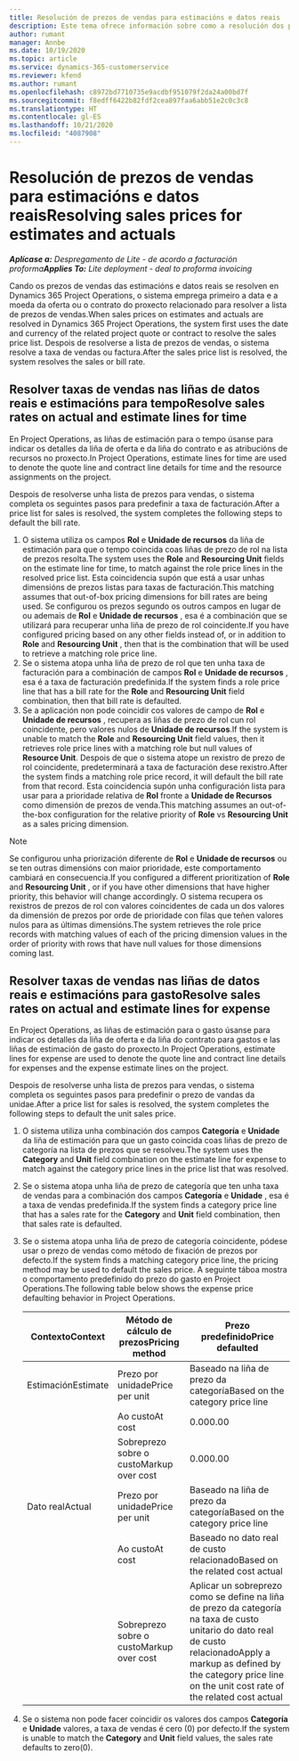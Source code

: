 ```yaml
---
title: Resolución de prezos de vendas para estimacións e datos reais
description: Este tema ofrece información sobre como a resolución dos prezos de vendas das estimacións e os datos reais.
author: rumant
manager: Annbe
ms.date: 10/19/2020
ms.topic: article
ms.service: dynamics-365-customerservice
ms.reviewer: kfend
ms.author: rumant
ms.openlocfilehash: c8972bd7710735e9acdbf951079f2da24a00bd7f
ms.sourcegitcommit: f8edff6422b82fdf2cea897faa6abb51e2c0c3c8
ms.translationtype: HT
ms.contentlocale: gl-ES
ms.lasthandoff: 10/21/2020
ms.locfileid: "4087908"
---
```

# <a name="resolving-sales-prices-for-estimates-and-actuals"></a><span data-ttu-id="c861d-103">Resolución de prezos de vendas para estimacións e datos reais</span><span class="sxs-lookup"><span data-stu-id="c861d-103">Resolving sales prices for estimates and actuals</span></span>

<span data-ttu-id="c861d-104">_**Aplícase a:** Despregamento de Lite - de acordo a facturación proforma_</span><span class="sxs-lookup"><span data-stu-id="c861d-104">_**Applies To:** Lite deployment - deal to proforma invoicing_</span></span>

<span data-ttu-id="c861d-105">Cando os prezos de vendas das estimacións e datos reais se resolven en Dynamics 365 Project Operations, o sistema emprega primeiro a data e a moeda da oferta ou o contrato do proxecto relacionado para resolver a lista de prezos de vendas.</span><span class="sxs-lookup"><span data-stu-id="c861d-105">When sales prices on estimates and actuals are resolved in Dynamics 365 Project Operations, the system first uses the date and currency of the related project quote or contract to resolve the sales price list.</span></span> <span data-ttu-id="c861d-106">Despois de resolverse a lista de prezos de vendas, o sistema resolve a taxa de vendas ou factura.</span><span class="sxs-lookup"><span data-stu-id="c861d-106">After the sales price list is resolved, the system resolves the sales or bill rate.</span></span>

## <a name="resolve-sales-rates-on-actual-and-estimate-lines-for-time"></a><span data-ttu-id="c861d-107">Resolver taxas de vendas nas liñas de datos reais e estimacións para tempo</span><span class="sxs-lookup"><span data-stu-id="c861d-107">Resolve sales rates on actual and estimate lines for time</span></span>

<span data-ttu-id="c861d-108">En Project Operations, as liñas de estimación para o tempo úsanse para indicar os detalles da liña de oferta e da liña do contrato e as atribucións de recursos no proxecto.</span><span class="sxs-lookup"><span data-stu-id="c861d-108">In Project Operations, estimate lines for time are used to denote the quote line and contract line details for time and the resource assignments on the project.</span></span>

<span data-ttu-id="c861d-109">Despois de resolverse unha lista de prezos para vendas, o sistema completa os seguintes pasos para predefinir a taxa de facturación.</span><span class="sxs-lookup"><span data-stu-id="c861d-109">After a price list for sales is resolved, the system completes the following steps to default the bill rate.</span></span>

1. <span data-ttu-id="c861d-110">O sistema utiliza os campos **Rol** e **Unidade de recursos** da liña de estimación para que o tempo coincida coas liñas de prezo de rol na lista de prezos resolta.</span><span class="sxs-lookup"><span data-stu-id="c861d-110">The system uses the **Role** and **Resourcing Unit** fields on the estimate line for time, to match against the role price lines in the resolved price list.</span></span> <span data-ttu-id="c861d-111">Esta coincidencia supón que está a usar unhas dimensións de prezos listas para taxas de facturación.</span><span class="sxs-lookup"><span data-stu-id="c861d-111">This matching assumes that out-of-box pricing dimensions for bill rates are being used.</span></span> <span data-ttu-id="c861d-112">Se configurou os prezos segundo os outros campos en lugar de ou ademais de **Rol** e **Unidade de recursos** , esa é a combinación que se utilizará para recuperar unha liña de prezo de rol coincidente.</span><span class="sxs-lookup"><span data-stu-id="c861d-112">If you have configured pricing based on any other fields instead of, or in addition to **Role** and **Resourcing Unit** , then that is the combination that will be used to retrieve a matching role price line.</span></span>
2. <span data-ttu-id="c861d-113">Se o sistema atopa unha liña de prezo de rol que ten unha taxa de facturación para a combinación de campos **Rol** e **Unidade de recursos** , esa é a taxa de facturación predefinida.</span><span class="sxs-lookup"><span data-stu-id="c861d-113">If the system finds a role price line that has a bill rate for the **Role** and **Resourcing Unit** field combination, then that bill rate is defaulted.</span></span>
3. <span data-ttu-id="c861d-114">Se a aplicación non pode coincidir cos valores de campo de **Rol** e **Unidade de recursos** , recupera as liñas de prezo de rol cun rol coincidente, pero valores nulos de **Unidade de recursos**.</span><span class="sxs-lookup"><span data-stu-id="c861d-114">If the system is unable to match the **Role** and **Resourcing Unit** field values, then it retrieves role price lines with a matching role but null values of **Resource Unit**.</span></span> <span data-ttu-id="c861d-115">Despois de que o sistema atope un rexistro de prezo de rol coincidente, predeterminará a taxa de facturación dese rexistro.</span><span class="sxs-lookup"><span data-stu-id="c861d-115">After the system finds a matching role price record, it will default the bill rate from that record.</span></span> <span data-ttu-id="c861d-116">Esta coincidencia supón unha configuración lista para usar para a prioridade relativa de **Rol** fronte a **Unidade de Recursos** como dimensión de prezos de venda.</span><span class="sxs-lookup"><span data-stu-id="c861d-116">This matching assumes an out-of-the-box configuration for the relative priority of **Role** vs **Resourcing Unit** as a sales pricing dimension.</span></span>

> [!NOTE]
> <span data-ttu-id="c861d-117">Se configurou unha priorización diferente de **Rol** e **Unidade de recursos** ou se ten outras dimensións con maior prioridade, este comportamento cambiará en consecuencia.</span><span class="sxs-lookup"><span data-stu-id="c861d-117">If you configured a different prioritization of **Role** and **Resourcing Unit** , or if you have other dimensions that have higher priority, this behavior will change accordingly.</span></span> <span data-ttu-id="c861d-118">O sistema recupera os rexistros de prezos de rol con valores coincidentes de cada un dos valores da dimensión de prezos por orde de prioridade con filas que teñen valores nulos para as últimas dimensións.</span><span class="sxs-lookup"><span data-stu-id="c861d-118">The system retrieves the role price records with matching values of each of the pricing dimension values in the order of priority with rows that have null values for those dimensions coming last.</span></span>

## <a name="resolve-sales-rates-on-actual-and-estimate-lines-for-expense"></a><span data-ttu-id="c861d-119">Resolver taxas de vendas nas liñas de datos reais e estimacións para gasto</span><span class="sxs-lookup"><span data-stu-id="c861d-119">Resolve sales rates on actual and estimate lines for expense</span></span>

<span data-ttu-id="c861d-120">En Project Operations, as liñas de estimación para o gasto úsanse para indicar os detalles da liña de oferta e da liña do contrato para gastos e las liñas de estimación de gasto do proxecto.</span><span class="sxs-lookup"><span data-stu-id="c861d-120">In Project Operations, estimate lines for expense are used to denote the quote line and contract line details for expenses and the expense estimate lines on the project.</span></span>

<span data-ttu-id="c861d-121">Despois de resolverse unha lista de prezos para vendas, o sistema completa os seguintes pasos para predefinir o prezo de vandas da unidae.</span><span class="sxs-lookup"><span data-stu-id="c861d-121">After a price list for sales is resolved, the system completes the following steps to default the unit sales price.</span></span>

1. <span data-ttu-id="c861d-122">O sistema utiliza unha combinación dos campos **Categoría** e **Unidade** da liña de estimación para que un gasto coincida coas liñas de prezo de categoría na lista de prezos que se resolveu.</span><span class="sxs-lookup"><span data-stu-id="c861d-122">The system uses the **Category** and **Unit** field combination on the estimate line for expense to match against the category price lines in the price list that was resolved.</span></span>
2. <span data-ttu-id="c861d-123">Se o sistema atopa unha liña de prezo de categoría que ten unha taxa de vendas para a combinación dos campos **Categoría** e **Unidade** , esa é a taxa de vendas predefinida.</span><span class="sxs-lookup"><span data-stu-id="c861d-123">If the system finds a category price line that has a sales rate for the **Category** and **Unit** field combination, then that sales rate is defaulted.</span></span>
3. <span data-ttu-id="c861d-124">Se o sistema atopa unha liña de prezo de categoría coincidente, pódese usar o prezo de vendas como método de fixación de prezos por defecto.</span><span class="sxs-lookup"><span data-stu-id="c861d-124">If the system finds a matching category price line, the pricing method may be used to default the sales price.</span></span> <span data-ttu-id="c861d-125">A seguinte táboa mostra o comportamento predefinido do prezo do gasto en Project Operations.</span><span class="sxs-lookup"><span data-stu-id="c861d-125">The following table below shows the expense price defaulting behavior in Project Operations.</span></span>

    | <span data-ttu-id="c861d-126">Contexto</span><span class="sxs-lookup"><span data-stu-id="c861d-126">Context</span></span> | <span data-ttu-id="c861d-127">Método de cálculo de prezos</span><span class="sxs-lookup"><span data-stu-id="c861d-127">Pricing method</span></span> | <span data-ttu-id="c861d-128">Prezo predefinido</span><span class="sxs-lookup"><span data-stu-id="c861d-128">Price defaulted</span></span> |
    | --- | --- | --- |
    | <span data-ttu-id="c861d-129">Estimación</span><span class="sxs-lookup"><span data-stu-id="c861d-129">Estimate</span></span> | <span data-ttu-id="c861d-130">Prezo por unidade</span><span class="sxs-lookup"><span data-stu-id="c861d-130">Price per unit</span></span> | <span data-ttu-id="c861d-131">Baseado na liña de prezo da categoría</span><span class="sxs-lookup"><span data-stu-id="c861d-131">Based on the category price line</span></span> |
    | &nbsp; | <span data-ttu-id="c861d-132">Ao custo</span><span class="sxs-lookup"><span data-stu-id="c861d-132">At cost</span></span> | <span data-ttu-id="c861d-133">0.00</span><span class="sxs-lookup"><span data-stu-id="c861d-133">0.00</span></span> |
    | &nbsp; | <span data-ttu-id="c861d-134">Sobreprezo sobre o custo</span><span class="sxs-lookup"><span data-stu-id="c861d-134">Markup over cost</span></span> | <span data-ttu-id="c861d-135">0.00</span><span class="sxs-lookup"><span data-stu-id="c861d-135">0.00</span></span> |
    | <span data-ttu-id="c861d-136">Dato real</span><span class="sxs-lookup"><span data-stu-id="c861d-136">Actual</span></span> | <span data-ttu-id="c861d-137">Prezo por unidade</span><span class="sxs-lookup"><span data-stu-id="c861d-137">Price per unit</span></span> | <span data-ttu-id="c861d-138">Baseado na liña de prezo da categoría</span><span class="sxs-lookup"><span data-stu-id="c861d-138">Based on the category price line</span></span> |
    | &nbsp; | <span data-ttu-id="c861d-139">Ao custo</span><span class="sxs-lookup"><span data-stu-id="c861d-139">At cost</span></span> | <span data-ttu-id="c861d-140">Baseado no dato real de custo relacionado</span><span class="sxs-lookup"><span data-stu-id="c861d-140">Based on the related cost actual</span></span> |
    | &nbsp; | <span data-ttu-id="c861d-141">Sobreprezo sobre o custo</span><span class="sxs-lookup"><span data-stu-id="c861d-141">Markup over cost</span></span> | <span data-ttu-id="c861d-142">Aplicar un sobreprezo como se define na liña de prezo da categoría na taxa de custo unitario do dato real de custo relacionado</span><span class="sxs-lookup"><span data-stu-id="c861d-142">Apply a markup as defined by the category price line on the unit cost rate of the related cost actual</span></span> |

4. <span data-ttu-id="c861d-143">Se o sistema non pode facer coincidir os valores dos campos **Categoría** e **Unidade** valores, a taxa de vendas é cero (0) por defecto.</span><span class="sxs-lookup"><span data-stu-id="c861d-143">If the system is unable to match the **Category** and **Unit** field values, the sales rate defaults to zero(0).</span></span>
